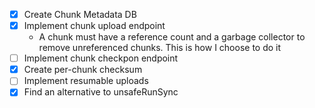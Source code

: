 - [x] Create Chunk Metadata DB
- [x] Implement chunk upload endpoint
    - A chunk must have a reference count and a garbage collector to remove unreferenced chunks. This is how I choose to do it
- [ ] Implement chunk checkpon endpoint
- [x] Create per-chunk checksum 
- [ ] Implement resumable uploads
- [x] Find an alternative to unsafeRunSync
